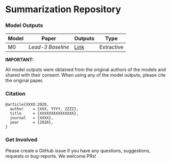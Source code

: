 # Summarization Repository 

### Model Outputs

|Model|Paper|Outputs|Type|
|-|-|-|-|
|M0|_Lead-3 Baseline_|[Link](https://www.google.com)|Extractive|

**IMPORTANT:** 

All model outputs were obtained from the original authors of the models and shared with their consent.
When using any of the model outputs, please cite the original paper.

### Citation

```
@article{XXXX:2020,
  author    = {XXX, YYYY, ZZZZ},
  title     = {XXXXXXXXXXXXXXX},
  journal   = {XXXX},
  year      = {2020},
}
```


### Get Involved

Please create a GitHub issue if you have any questions, suggestions, requests or bug-reports. 
We welcome PRs!
